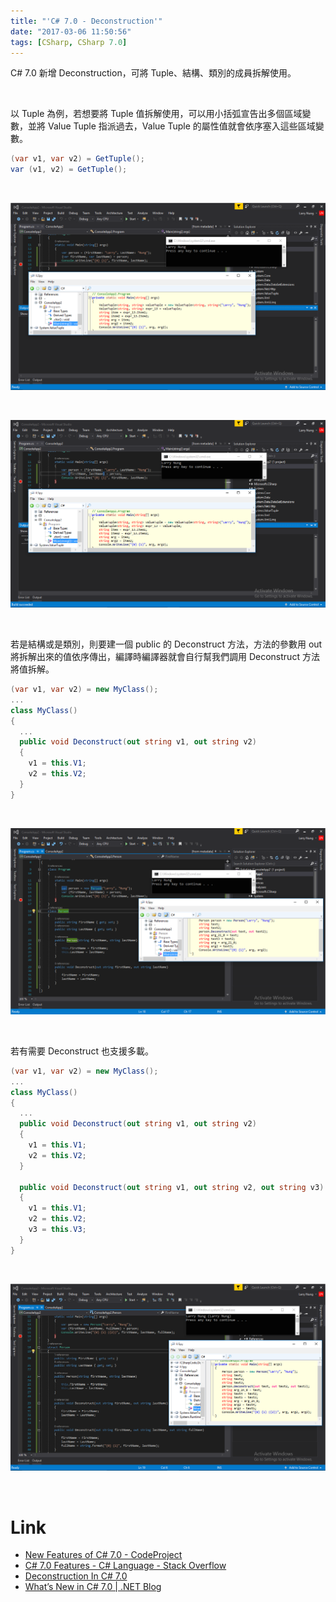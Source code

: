 ```yaml
---
title: "'C# 7.0 - Deconstruction'"
date: "2017-03-06 11:50:56"
tags: [CSharp, CSharp 7.0]
---
```



C# 7.0 新增 Deconstruction，可將 Tuple、結構、類別的成員拆解使用。  

<!-- More -->

<br/>


以 Tuple 為例，若想要將 Tuple 值拆解使用，可以用小括弧宣告出多個區域變數，並將 Value Tuple 指派過去，Value Tuple 的屬性值就會依序塞入這些區域變數。  

```C#
(var v1, var v2) = GetTuple();
var (v1, v2) = GetTuple();
```

<br/>


![1.png](1.png)

<br/>



![2.png](2.png)

<br/>


若是結構或是類別，則要建一個 public 的 Deconstruct 方法，方法的參數用 out 將拆解出來的值依序傳出，編譯時編譯器就會自行幫我們調用 Deconstruct 方法將值拆解。    

```C#
(var v1, var v2) = new MyClass();
...
class MyClass()
{
  ...
  public void Deconstruct(out string v1, out string v2)
  {
    v1 = this.V1;
    v2 = this.V2;
  }
}
```

<br/>


![3.png](3.png)

<br/>


若有需要 Deconstruct 也支援多載。  

```C#
(var v1, var v2) = new MyClass();
...
class MyClass()
{
  ...
  public void Deconstruct(out string v1, out string v2)
  {
    v1 = this.V1;
    v2 = this.V2;
  }

  public void Deconstruct(out string v1, out string v2, out string v3)
  {
    v1 = this.V1;
    v2 = this.V2;
    v3 = this.V3;
  }
}
```

<br/>

![4.png](4.png)

<br/>


Link
====
* [New Features of C# 7.0 - CodeProject](https://www.codeproject.com/Articles/1131035/New-Features-of-Csharp)
* [C# 7.0 Features - C# Language - Stack Overflow](http://stackoverflow.com/documentation/c%23/1936/c-sharp-7-0-features#t=201703060311065606364)
* [Deconstruction In C# 7.0](http://www.c-sharpcorner.com/article/deconstruction-in-c-sharp-7-0/)
* [What’s New in C# 7.0 | .NET Blog](https://blogs.msdn.microsoft.com/dotnet/2016/08/24/whats-new-in-csharp-7-0/)
